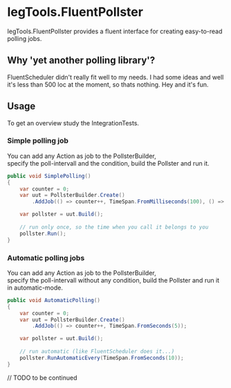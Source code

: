 # IegTools.FluentPollster

IegTools.FluentPollster provides a fluent interface for creating easy-to-read polling jobs.  


## Why 'yet another polling library'?
FluentScheduler didn't really fit well to my needs.
I had some ideas and well it's less than 500 loc at the moment, so thats nothing.
Hey and it's fun.


## Usage
To get an overview study the IntegrationTests.


### Simple polling job

You can add any Action as job to the PollsterBuilder,  
specify the poll-intervall and the condition,
build the Pollster and run it.

```csharp
public void SimplePolling()
{
    var counter = 0;
    var uut = PollsterBuilder.Create()
        .AddJob(() => counter++, TimeSpan.FromMilliseconds(100), () => IsWhatSoEverCondition());

    var pollster = uut.Build();
    
    // run only once, so the time when you call it belongs to you
    pollster.Run();
}
```

### Automatic polling jobs

You can add any Action as job to the PollsterBuilder,  
specify the poll-intervall without any condition,
build the Pollster and run it in automatic-mode.

```csharp
public void AutomaticPolling()
{
    var counter = 0;
    var uut = PollsterBuilder.Create()
        .AddJob(() => counter++, TimeSpan.FromSeconds(5));

    var pollster = uut.Build();
    
    // run automatic (like FluentScheduler does it...)
    pollster.RunAutomaticEvery(TimeSpan.FromSeconds(10));
}
```



// TODO to be continued


